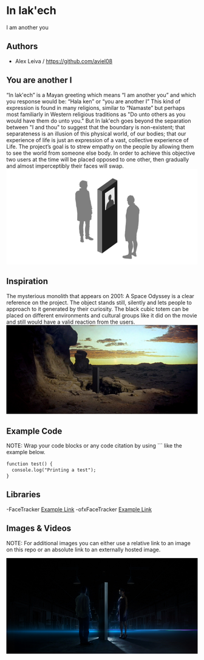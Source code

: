 # In lak'ech
I am another you

## Authors
- Alex Leiva / https://github.com/aviel08


## You are another I
“In lak'ech” is a Mayan greeting which means “I am another you” and which you response would be:  “Hala ken” or “you are another I” This kind of expression  is found in many religions, similar to “Namaste” but perhaps most familiarly in Western religious traditions as "Do unto others as you would have them do unto you." But In lak'ech goes beyond the separation between "I and thou" to suggest that the boundary is non-existent; that separateness is an illusion of this physical world, of our bodies; that our experience of life is just an expression of a vast, collective experience of Life.
The project’s goal is to strew empathy on the people by allowing them to see the world from someone else body. In order to achieve this objective two users at the time will be placed opposed to one other, then gradually and almost imperceptibly their faces will swap. 
![Example Image](project_images/concept_00.jpg?raw=true "Example Image")


## Inspiration
The mysterious monolith that appears on 2001: A Space Odyssey is a clear reference on the project.  The object stands still, silently and lets people to approach to it generated by their curiosity. The black cubic totem can be placed on different environments and cultural groups like it did on the movie and still would have a valid reaction from the users.
![Example Image](project_images/concept_02.jpg?raw=true "Example Image")


## Example Code
NOTE: Wrap your code blocks or any code citation by using ``` like the example below.
```
function test() {
  console.log("Printing a test");
}
```
## Libraries

-FaceTracker  [Example Link]( https://github.com/kylemcdonald/FaceTracker "Example Link")
-ofxFaceTracker [Example Link]( https://github.com/kylemcdonald/ofxFaceTracker "Example Link")


## Images & Videos
NOTE: For additional images you can either use a relative link to an image on this repo or an absolute link to an externally hosted image.

![Example Image](project_images/cover.jpg?raw=true "Example Image")

